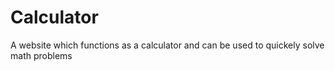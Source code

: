 # Calculator
A website which functions as a calculator and can be used to quickely solve math problems
